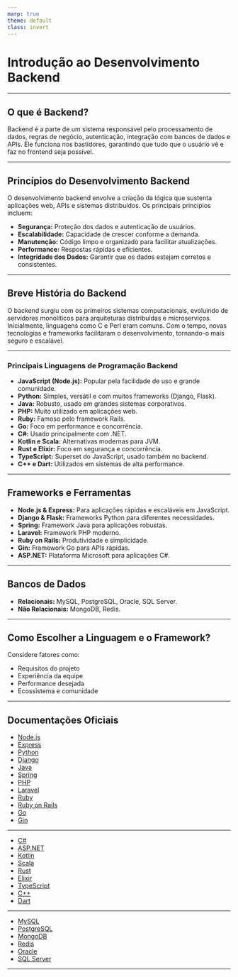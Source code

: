 ```yaml
---
marp: true
theme: default
class: invert
---
```


# Introdução ao Desenvolvimento Backend

---

## O que é Backend?

Backend é a parte de um sistema responsável pelo processamento de dados, regras de negócio, autenticação, integração com bancos de dados e APIs. Ele funciona nos bastidores, garantindo que tudo que o usuário vê e faz no frontend seja possível.

---

## Princípios do Desenvolvimento Backend

O desenvolvimento backend envolve a criação da lógica que sustenta aplicações web, APIs e sistemas distribuídos. Os principais princípios incluem:

- **Segurança:** Proteção dos dados e autenticação de usuários.
- **Escalabilidade:** Capacidade de crescer conforme a demanda.
- **Manutenção:** Código limpo e organizado para facilitar atualizações.
- **Performance:** Respostas rápidas e eficientes.
- **Integridade dos Dados:** Garantir que os dados estejam corretos e consistentes.

---

## Breve História do Backend

O backend surgiu com os primeiros sistemas computacionais, evoluindo de servidores monolíticos para arquiteturas distribuídas e microserviços. Inicialmente, linguagens como C e Perl eram comuns. Com o tempo, novas tecnologias e frameworks facilitaram o desenvolvimento, tornando-o mais seguro e escalável.

---

### Principais Linguagens de Programação Backend

- **JavaScript (Node.js):** Popular pela facilidade de uso e grande comunidade.
- **Python:** Simples, versátil e com muitos frameworks (Django, Flask).
- **Java:** Robusto, usado em grandes sistemas corporativos.
- **PHP:** Muito utilizado em aplicações web.
- **Ruby:** Famoso pelo framework Rails.
- **Go:** Foco em performance e concorrência.
- **C#:** Usado principalmente com .NET.
- **Kotlin e Scala:** Alternativas modernas para JVM.
- **Rust e Elixir:** Foco em segurança e concorrência.
- **TypeScript:** Superset do JavaScript, usado também no backend.
- **C++ e Dart:** Utilizados em sistemas de alta performance.

---

## Frameworks e Ferramentas

- **Node.js & Express:** Para aplicações rápidas e escaláveis em JavaScript.
- **Django & Flask:** Frameworks Python para diferentes necessidades.
- **Spring:** Framework Java para aplicações robustas.
- **Laravel:** Framework PHP moderno.
- **Ruby on Rails:** Produtividade e simplicidade.
- **Gin:** Framework Go para APIs rápidas.
- **ASP.NET:** Plataforma Microsoft para aplicações C#.

---

## Bancos de Dados

- **Relacionais:** MySQL, PostgreSQL, Oracle, SQL Server.
- **Não Relacionais:** MongoDB, Redis.

---

## Como Escolher a Linguagem e o Framework?

Considere fatores como:

- Requisitos do projeto
- Experiência da equipe
- Performance desejada
- Ecossistema e comunidade

---

## Documentações Oficiais

- [Node.js](https://nodejs.org/en/docs/)
- [Express](https://expressjs.com/en/starter/installing.html)
- [Python](https://docs.python.org/3/)
- [Django](https://docs.djangoproject.com/en/stable/)
- [Java](https://docs.oracle.com/en/java/)
- [Spring](https://spring.io/projects/spring-framework)
- [PHP](https://www.php.net/docs.php)
- [Laravel](https://laravel.com/docs)
- [Ruby](https://www.ruby-lang.org/en/documentation/)
- [Ruby on Rails](https://guides.rubyonrails.org/)
- [Go](https://go.dev/doc/)
- [Gin](https://gin-gonic.com/docs/)
---
- [C#](https://learn.microsoft.com/en-us/dotnet/csharp/)
- [ASP.NET](https://learn.microsoft.com/en-us/aspnet/core/)
- [Kotlin](https://kotlinlang.org/docs/home.html)
- [Scala](https://docs.scala-lang.org/)
- [Rust](https://doc.rust-lang.org/book/)
- [Elixir](https://elixir-lang.org/docs.html)
- [TypeScript](https://www.typescriptlang.org/docs/)
- [C++](https://en.cppreference.com/w/)
- [Dart](https://dart.dev/guides)
----
- [MySQL](https://dev.mysql.com/doc/)
- [PostgreSQL](https://www.postgresql.org/docs/)
- [MongoDB](https://www.mongodb.com/docs/)
- [Redis](https://redis.io/docs/)
- [Oracle](https://docs.oracle.com/en/database/)
- [SQL Server](https://learn.microsoft.com/en-us/sql/sql-server/)

---


